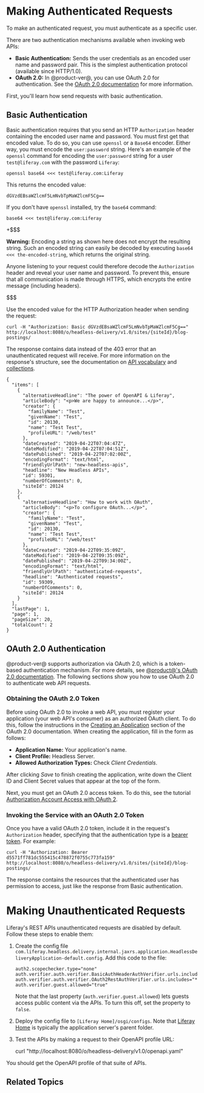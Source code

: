 # Making Authenticated Requests [](id=making-authenticated-requests)

To make an authenticated request, you must authenticate as a specific user. 

There are two authentication mechanisms available when invoking web APIs: 

-   **Basic Authentication:** Sends the user credentials as an encoded user name
    and password pair. This is the simplest authentication protocol (available 
    since HTTP/1.0). 
-   **OAuth 2.0:** In @product-ver@, you can use OAuth 2.0 for authentication. 
    See the 
    [OAuth 2.0 documentation](/discover/deployment/-/knowledge_base/7-1/oauth-2-0) 
    for more information. 

First, you'll learn how send requests with basic authentication. 

## Basic Authentication [](id=basic-authentication)

Basic authentication requires that you send an HTTP `Authorization` header
containing the encoded user name and password. You must first get that encoded
value. To do so, you can use `openssl` or a `Base64` encoder. Either way, you
must encode the `user:password` string. Here's an example of the `openssl`
command for encoding the `user:password` string for a user `test@liferay.com`
with the password `Liferay`: 

    openssl base64 <<< test@liferay.com:Liferay

This returns the encoded value: 

    dGVzdEBsaWZlcmF5LmNvbTpMaWZlcmF5Cg==

If you don't have `openssl` installed, try the `base64` command: 

    base64 <<< test@liferay.com:Liferay

+$$$

**Warning:** Encoding a string as shown here does not encrypt the resulting 
string. Such an encoded string can easily be decoded by executing 
`base64 <<< the-encoded-string`, which returns the original string. 

Anyone listening to your request could therefore decode the `Authorization` 
header and reveal your user name and password. To prevent this, ensure that all 
communication is made through HTTPS, which encrypts the entire message 
(including headers).

$$$

Use the encoded value for the HTTP Authorization header when sending the 
request: 

    curl -H "Authorization: Basic dGVzdEBsaWZlcmF5LmNvbTpMaWZlcmF5Cg==" http://localhost:8080/o/headless-delivery/v1.0/sites/{siteId}/blog-postings/

The response contains data instead of the 403 error that an unauthenticated request will receive. For more information on 
the response's structure, see the documentation on [API vocabulary]() and [collections](). 

    {
      "items": [
        {
          "alternativeHeadline": "The power of OpenAPI & Liferay",
          "articleBody": "<p>We are happy to announce...</p>",
          "creator": {
            "familyName": "Test",
            "givenName": "Test",
            "id": 20130,
            "name": "Test Test",
            "profileURL": "/web/test"
          },
          "dateCreated": "2019-04-22T07:04:47Z",
          "dateModified": "2019-04-22T07:04:51Z",
          "datePublished": "2019-04-22T07:02:00Z",
          "encodingFormat": "text/html",
          "friendlyUrlPath": "new-headless-apis",
          "headline": "New Headless APIs",
          "id": 59301,
          "numberOfComments": 0,
          "siteId": 20124
        },
        {
          "alternativeHeadline": "How to work with OAuth",
          "articleBody": "<p>To configure OAuth...</p>",
          "creator": {
            "familyName": "Test",
            "givenName": "Test",
            "id": 20130,
            "name": "Test Test",
            "profileURL": "/web/test"
          },
          "dateCreated": "2019-04-22T09:35:09Z",
          "dateModified": "2019-04-22T09:35:09Z",
          "datePublished": "2019-04-22T09:34:00Z",
          "encodingFormat": "text/html",
          "friendlyUrlPath": "authenticated-requests",
          "headline": "Authenticated requests",
          "id": 59309,
          "numberOfComments": 0,
          "siteId": 20124
        }
      ],
      "lastPage": 1,
      "page": 1,
      "pageSize": 20,
      "totalCount": 2
    }

## OAuth 2.0 Authentication [](id=oauth-2-0-authentication)

@product-ver@ supports authorization via OAuth 2.0, which is a token-based 
authentication mechanism. For more details, see 
[@product@'s OAuth 2.0 documentation](/discover/deployment/-/knowledge_base/7-1/oauth-2-0). 
The following sections show you how to use OAuth 2.0 to authenticate web API 
requests. 

### Obtaining the OAuth 2.0 Token [](id=obtaining-the-oauth-2-0-token)

Before using OAuth 2.0 to invoke a web API, you must register your application 
(your web API's consumer) as an authorized OAuth client. To do this, follow the 
instructions in the 
[Creating an Application](/discover/deployment/-/knowledge_base/7-1/oauth-2-0#creating-an-application) 
section of the OAuth 2.0 documentation. When creating the application, fill in
the form as follows: 

-   **Application Name:** Your application's name. 
-   **Client Profile:** Headless Server.
-   **Allowed Authorization Types:** Check *Client Credentials*.

After clicking *Save* to finish creating the application, write down the Client 
ID and Client Secret values that appear at the top of the form. 

Next, you must get an OAuth 2.0 access token. To do this, see the tutorial 
[Authorization Account Access with OAuth 2](/discover/deployment/-/knowledge_base/7-1/authorizing-account-access-with-oauth2). 

### Invoking the Service with an OAuth 2.0 Token [](id=invoking-the-service-with-an-oauth-2-0-token)

Once you have a valid OAuth 2.0 token, include it in the request's 
`Authorization` header, specifying that the authentication type is a 
[bearer token](https://tools.ietf.org/html/rfc6750). 
For example: 

    curl -H "Authorization: Bearer d5571ff781dc555415c478872f0755c773fa159" http://localhost:8080/o/headless-delivery/v1.0/sites/{siteId}/blog-postings/

The response contains the resources that the authenticated user has permission 
to access, just like the response from Basic authentication. 

# Making Unauthenticated Requests [](id=making-unauthenticated-requests)

Liferay's REST APIs unauthenticated requests are disabled by default. Follow these steps to 
enable them: 

1.  Create the config file 
    `com.liferay.headless.delivery.internal.jaxrs.application.HeadlessDeliveryApplication-default.config`. 
    Add this code to the file:

        auth2.scopechecker.type="none"
        auth.verifier.auth.verifier.BasicAuthHeaderAuthVerifier.urls.includes="*"
        auth.verifier.auth.verifier.OAuth2RestAuthVerifier.urls.includes="*"
        auth.verifier.guest.allowed="true"

    Note that the last property (`auth.verifier.guest.allowed`) lets guests 
    access public content via the APIs. To turn this off, set the property to 
    `false`. 

2.  Deploy the config file to `[Liferay Home]/osgi/configs`. Note that 
    [Liferay Home](/discover/deployment/-/knowledge_base/7-1/installing-liferay#liferay-home) 
    is typically the application server's parent folder. 

3.  Test the APIs by making a request to their OpenAPI profile URL:

 
    curl "http://localhost:8080/o/headless-delivery/v1.0/openapi.yaml"

You should get the OpenAPI profile of that suite of APIs.

## Related Topics [](id=related-topics)
